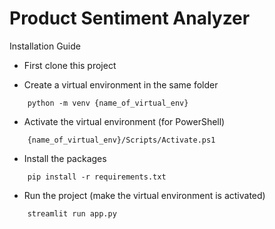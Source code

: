 
# Product Sentiment Analyzer

Installation Guide
 
+ First clone this project

+ Create a virtual environment in the same folder 
```
    python -m venv {name_of_virtual_env}
```

+ Activate the virtual environment (for PowerShell)
```
    {name_of_virtual_env}/Scripts/Activate.ps1
```

+ Install the packages
```
    pip install -r requirements.txt
```

+ Run the project (make the virtual environment is activated)
```
    streamlit run app.py
```